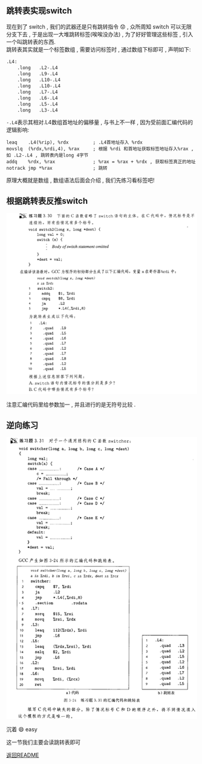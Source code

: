## 跳转表实现switch

现在到了 switch , 我们的武器还是只有跳转指令 :worried: , 众所周知 switch 可以无限分支下去 , 
于是出现一大堆跳转标签(唉唉没办法)  , 为了好好管理这些标签 , 引入一个叫跳转表的东西.  
跳转表其实就是一个标签数组 , 需要访问标签时 , 通过数组下标即可 , 声明如下:
```
.L4:
	.long	.L2-.L4
	.long	.L9-.L4
	.long	.L10-.L4
	.long	.L10-.L4
	.long	.L7-.L4
	.long	.L6-.L4
	.long	.L5-.L4
	.long	.L3-.L4
```
` -.L4 `表示其相对.L4数组首地址的偏移量 , 与书上不一样 , 因为受前面汇编代码的逻辑影响:
```
leaq	.L4(%rip), %rdx         ; .L4首地址存入 %rdx
movslq	(%rdx,%rdi,4), %rax     ; 根据 %rdi 和首地址获取标签地址存入%rax , 如 .L2-.L4 , 跳转表内是long 4字节
addq	%rdx, %rax              ; %rax = %rax + %rdx , 获取标签真正的地址
notrack jmp	*%rax               ; 跳转
```
原理大概就是数组 , 数组语法后面会介绍 , 我们先练习看标签吧!

## 根据跳转表反推switch

![3.30](./picturefield/3.30.png)  

注意汇编代码里给参数加一 , 并且进行的是无符号比较 .


## 逆向练习

![3.31](./picturefield/3.31.png)

沉着 :smile: easy
  
这一节我们主要会读跳转表即可

[返回README](./README.md)
